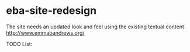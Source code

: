 eba-site-redesign
=================

The site needs an updated look and feel using the existing textual content http://www.emmabandrews.org/

TODO List:
